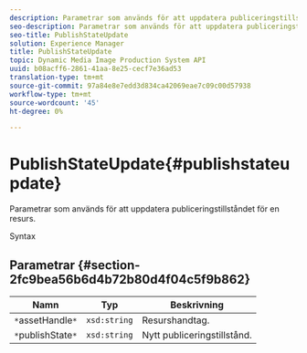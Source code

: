 ```yaml
---
description: Parametrar som används för att uppdatera publiceringstillståndet för en resurs.
seo-description: Parametrar som används för att uppdatera publiceringstillståndet för en resurs.
seo-title: PublishStateUpdate
solution: Experience Manager
title: PublishStateUpdate
topic: Dynamic Media Image Production System API
uuid: b08acff6-2861-41aa-8e25-cecf7e36ad53
translation-type: tm+mt
source-git-commit: 97a84e8e7edd3d834ca42069eae7c09c00d57938
workflow-type: tm+mt
source-wordcount: '45'
ht-degree: 0%

---
```



# PublishStateUpdate{#publishstateupdate}

Parametrar som används för att uppdatera publiceringstillståndet för en resurs.

Syntax

## Parametrar {#section-2fc9bea56b6d4b72b80d4f04c5f9b862}

| Namn | Typ | Beskrivning |
|---|---|---|
| `*`assetHandle`*` | `xsd:string` | Resurshandtag. |
| `*`publishState`*` | `xsd:string` | Nytt publiceringstillstånd. |

